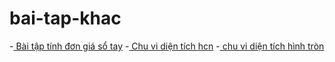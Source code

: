 # bai-tap-khac
-[ Bài tập tính đơn giá sổ tay](jdoodle.com/a/5ydx)
-[ Chu vi diện tích hcn](jdoodle.com/a/5wfi)
-[ chu vi diện tích hình tròn](jdoodle.com/a/5wrx)
